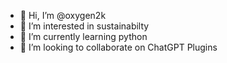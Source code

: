 - 👋 Hi, I’m @oxygen2k
- 👀 I’m interested in sustainabilty
- 🌱 I’m currently learning python
- 💞️ I’m looking to collaborate on ChatGPT Plugins
